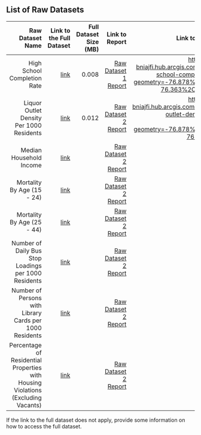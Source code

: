 
## List of Raw Datasets


| Raw Dataset Name | Link to the Full Dataset   | Full Dataset Size (MB)  | Link to Report | Link to Original Source |
| ---:| ---: | ---: | ---: | --:|
| High School Completion Rate | [link](link/to/full/dataset1) | 0.008 | [Raw Dataset 1 Report](link/to/report1)|https://vital-signs-bniajfi.hub.arcgis.com/datasets/high-school-completion-rate/data?geometry=-76.878%2C39.192%2C-76.363%2C39.378&page=5|
| Liquor Outlet Density Per 1000 Residents | [link](link/to/full/dataset2) | 0.012 | [Raw Dataset 2 Report](link/to/report2)|https://vital-signs-bniajfi.hub.arcgis.com/datasets/liquor-outlet-density-per-1000-residents/data?geometry=-76.878%2C39.192%2C-76.363%2C39.378|
| Median Household Income | [link](link/to/full/dataset2) |  | [Raw Dataset 2 Report](link/to/report2)| |
| Mortality By Age (15 - 24) | [link](link/to/full/dataset2) |  | [Raw Dataset 2 Report](link/to/report2)| |
| Mortality By Age (25 - 44) | [link](link/to/full/dataset2) |  | [Raw Dataset 2 Report](link/to/report2)| |
| Number of Daily Bus Stop Loadings per 1000 Residents | [link](link/to/full/dataset2) |  | [Raw Dataset 2 Report](link/to/report2)| |
| Number of Persons with Library Cards per 1000 Residents | [link](link/to/full/dataset2) |  | [Raw Dataset 2 Report](link/to/report2)| |
| Percentage of Residential Properties with Housing Violations (Excluding Vacants) | [link](link/to/full/dataset2) |  | [Raw Dataset 2 Report](link/to/report2)| |

If the link to the full dataset does not apply, provide some information on how to access the full dataset. 


